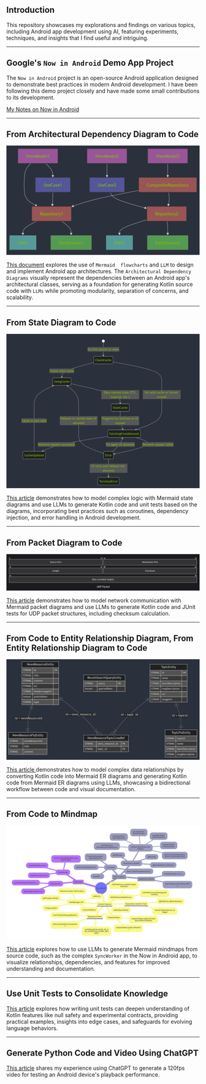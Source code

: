 ## Introduction

This repository showcases my explorations and findings on various topics, including Android app
development using AI, featuring experiments, techniques, and insights that I find useful and
intriguing.

---

## Google's `Now in Android` Demo App Project

The `Now in Android` project is an open-source Android application designed to demonstrate best
practices in modern Android development. I have been following this demo project closely and have
made some small contributions to its development.

[My Notes on Now in Android](docs/NowInAndroidApp.md)

---

## From Architectural Dependency Diagram to Code

![flowchart_dependencies](diagrams/flowchart_dependencies.png)

[This document](docs/ArchitecturalDependencyDiagramToCode.md) explores the use of `Mermaid 
flowcharts` and `LLM` to design and implement Android app architectures. The
`Architectural Dependency Diagrams` visually represent the dependencies between an Android app's
architectural classes, serving as a foundation for generating Kotlin source code with `LLMs` while
promoting modularity, separation of concerns, and scalability.

---

## From State Diagram to Code

![state_diagram](diagrams/state_diagram.png)

[This article](docs/StateDiagramToCode.md) demonstrates how to model complex logic with Mermaid
state diagrams and use LLMs to generate Kotlin code and unit tests based on the diagrams,
incorporating best practices such as coroutines, dependency injection, and error handling in Android
development.

---

## From Packet Diagram to Code

![packet_diagram](diagrams/packet_diagram.png)

[This article](docs/PacketDiagramToCode.md) demonstrates how to model network communication with
Mermaid packet diagrams and use LLMs to generate Kotlin code and JUnit tests for UDP packet
structures, including checksum calculation.

---

## From Code to Entity Relationship Diagram, From Entity Relationship Diagram to Code

![er_diagram_nia](diagrams/er_diagram_nia.png)

[This article ](docs/EntityRelationshipDiagramToCode.md) demonstrates how to model complex data
relationships by converting Kotlin code into Mermaid ER diagrams and generating Kotlin code from
Mermaid ER diagrams using LLMs, showcasing a bidirectional workflow between code and visual
documentation.

---

## From Code to Mindmap

![Generated Mindmap](diagrams/mindmap.png)

[This article](docs/CodeToMindmap.md) explores how to use LLMs to generate Mermaid mindmaps from
source code, such as the complex `SyncWorker` in the Now in Android app, to visualize relationships,
dependencies, and features for improved understanding and documentation.

---

## Use Unit Tests to Consolidate Knowledge

[This article](docs/UseUnitTestsToConsolidateKnowledge.md) explores how writing unit tests can
deepen understanding of Kotlin features like null safety and experimental contracts, providing
practical examples, insights into edge cases, and safeguards for evolving language behaviors.

---

## Generate Python Code and Video Using ChatGPT

[This article](docs/GeneratePythonCodeAndProduceVideo.md) shares my experience using ChatGPT to
generate a 120fps video for testing an Android device's playback performance.